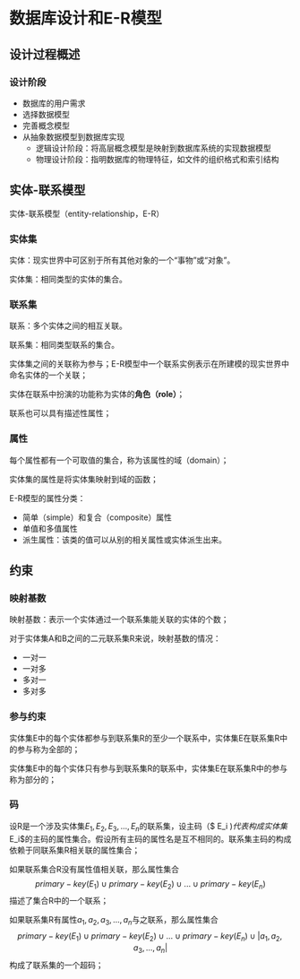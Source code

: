  

# 数据库设计和E-R模型

## 设计过程概述

### 设计阶段

* 数据库的用户需求
* 选择数据模型
* 完善概念模型
* 从抽象数据模型到数据库实现
  * 逻辑设计阶段：将高层概念模型是映射到数据库系统的实现数据模型
  * 物理设计阶段：指明数据库的物理特征，如文件的组织格式和索引结构

## 实体-联系模型

实体-联系模型（entity-relationship，E-R）

### 实体集

实体：现实世界中可区别于所有其他对象的一个“事物”或“对象”。

实体集：相同类型的实体的集合。

### 联系集

联系：多个实体之间的相互关联。

 联系集：相同类型联系的集合。

实体集之间的关联称为参与；E-R模型中一个联系实例表示在所建模的现实世界中命名实体的一个关联；

实体在联系中扮演的功能称为实体的**角色（role）**；

联系也可以具有描述性属性；

### 属性

每个属性都有一个可取值的集合，称为该属性的域（domain）；

实体集的属性是将实体集映射到域的函数；

E-R模型的属性分类：

* 简单（simple）和复合（composite）属性
* 单值和多值属性
* 派生属性：该类的值可以从别的相关属性或实体派生出来。

## 约束

### 映射基数

映射基数：表示一个实体通过一个联系集能关联的实体的个数；

对于实体集A和B之间的二元联系集R来说，映射基数的情况：

* 一对一
* 一对多
* 多对一
* 多对多

### 参与约束

实体集E中的每个实体都参与到联系集R的至少一个联系中，实体集E在联系集R中的参与称为全部的；

实体集E中的每个实体只有参与到联系集R的联系中，实体集E在联系集R中的参与称为部分的；

### 码

设R是一个涉及实体集$E_1, E_2, E_3,...,E_n$的联系集，设主码（$ E_i $)代表构成实体集$E_i$的主码的属性集合。假设所有主码的属性名是互不相同的。联系集主码的构成依赖于同联系集R相关联的属性集合；

如果联系集合R没有属性值相关联，那么属性集合
$$
primary-key(E_1) \cup primary-key(E_2) \cup ...\cup primary-key(E_n)
$$
描述了集合R中的一个联系；

如果联系集R有属性$a_1, a_2, a_3,..., a_n$与之联系，那么属性集合
$$
primary-key(E_1) \cup primary-key(E_2) \cup ...\cup primary-key(E_n) \cup |a_1, a_2, a_3,..., a_n|
$$
构成了联系集的一个超码；

